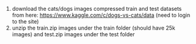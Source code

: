 1. download the cats/dogs images compressed train and test datasets from here: https://www.kaggle.com/c/dogs-vs-cats/data (need to login to the site)
2. unzip the train.zip images under the train folder (should have 25k images) and test.zip images under the test folder
